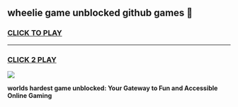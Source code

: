 
## wheelie game unblocked github games 👋
<h3>
<a href="https://premium.freeplayer.one?title=wheelie_game_unblocked_github_games&ref=13F">CLICK TO PLAY</a></h3>
<hr>

<h3>
<a href="https://premium.freeplayer.one?title=wheelie_game_unblocked_github_games&ref=13F">CLICK 2 PLAY</a>
  
</h3>

<a href="https://premium.freeplayer.one?title=wheelie_game_unblocked_github_games&ref=12F/"><img src="https://clearcache.store/games.png"></a>


**worlds hardest game unblocked: Your Gateway to Fun and Accessible Online Gaming**
